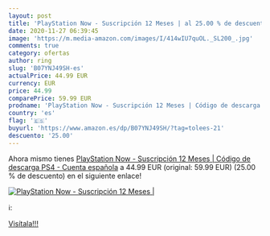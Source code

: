 ```yaml
---
layout: post
title: 'PlayStation Now - Suscripción 12 Meses | al 25.00 % de descuento'
date: 2020-11-27 06:39:45
image: 'https://m.media-amazon.com/images/I/414wIU7quOL._SL200_.jpg'
comments: true
category: ofertas
author: ring
slug: 'B07YNJ49SH-es'
actualPrice: 44.99 EUR
currency: EUR
price: 44.99
comparePrice: 59.99 EUR
prodname: 'PlayStation Now - Suscripción 12 Meses | Código de descarga PS4 - Cuenta española'
country: 'es'
flag: '🇪🇸'
buyurl: 'https://www.amazon.es/dp/B07YNJ49SH/?tag=tolees-21'
descuento: '25.00'
---
```


Ahora mismo tienes [PlayStation Now - Suscripción 12 Meses | Código de descarga PS4 - Cuenta española](https://www.amazon.es/dp/B07YNJ49SH/?tag=tolees-21) a 44.99 EUR (original: 59.99 EUR) (25.00 %  de descuento) en el siguiente enlace!

[![PlayStation Now - Suscripción 12 Meses |](https://m.media-amazon.com/images/I/414wIU7quOL._SL200_.jpg)](https://www.amazon.es/dp/B07YNJ49SH/?tag=tolees-21)

ℹ️:


[Visítala!!!](https://www.amazon.es/dp/B07YNJ49SH/?tag=tolees-21)

